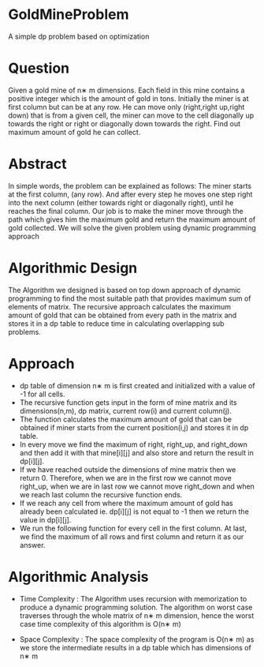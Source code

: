 # GoldMineProblem
A simple dp problem based on optimization

# Question
Given a gold mine of n∗ m dimensions. Each field in this mine contains a positive integer which is the amount of gold in tons. Initially the miner is at first column but can be at any row. He can move only (right,right up,right down) that is from a given cell, the miner can move to the cell diagonally up towards the right or right or diagonally down
towards the right. Find out maximum amount of gold he can collect.

# Abstract
In simple words, the problem can be explained as follows:
The miner starts at the first column, (any row). And after every step he moves one step right into the next column (either towards right or diagonally right), until he reaches
the final column. Our job is to make the miner move through the path which gives him the maximum gold and return the maximum amount of gold collected.
We will solve the given problem using dynamic programming approach

# Algorithmic Design
The Algorithm we designed is based on top down approach of dynamic programming to find the most suitable path that provides maximum sum of elements of matrix.
The recursive approach calculates the maximum amount of gold that can be obtained from every path in the matrix and stores it in a dp table to reduce time in calculating
overlapping sub problems.

# Approach
* dp table of dimension n∗ m is first created and initialized with a value of -1 for all cells.
* The recursive function gets input in the form of mine matrix and its dimensions(n,m), dp matrix, current row(i) and current column(j).
* The function calculates the maximum amount of gold that can be obtained if miner starts from the current position(i,j) and stores it in dp table.
* In every move we find the maximum of right, right_up, and right_down and then add it with that mine[i][j] and also store and return the result in dp[i][j].
* If we have reached outside the dimensions of mine matrix then we return 0. Therefore, when we are in the first row we cannot move right_up, when we are in last row we
cannot move right_down and when we reach last column the recursive function ends.
* If we reach any cell from where the maximum amount of gold has already been calculated ie. dp[i][j] is not equal to -1 then we return the value in dp[i][j].
* We run the following function for every cell in the first column. At last, we find the maximum of all rows and first column and return it as our answer.

# Algorithmic Analysis
* Time Complexity :
    The Algorithm uses recursion with memorization to produce a dynamic programming solution. The algorithm on worst case traverses through the whole
matrix of n∗ m dimension, hence the worst case time complexity of this algorithm is O(n∗ m)

* Space Complexity :
  The space complexity of the program is O(n∗ m) as we store the intermediate results in a dp table which has dimensions of n∗ m
  

